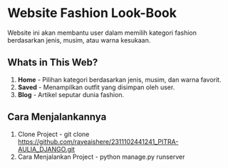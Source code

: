 # Website Fashion Look-Book
Website ini akan membantu user dalam memilih kategori fashion berdasarkan jenis, musim, atau warna kesukaan.

## Whats in This Web?
1. **Home** - Pilihan kategori berdasarkan jenis, musim, dan warna favorit.
2. **Saved** - Menampilkan outfit yang disimpan oleh user.
3. **Blog** - Artikel seputar dunia fashion.

## Cara Menjalankannya
1. Clone Project - git clone https://github.com/rayeaishere/2311102441241_PITRA-AULIA_DJANGO.git
2. Cara Menjalankan Project - python manage.py runserver